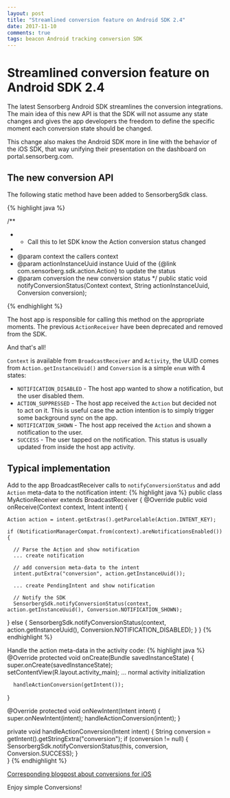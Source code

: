 ```yaml
---
layout: post
title: "Streamlined conversion feature on Android SDK 2.4"
date: 2017-11-10
comments: true
tags: beacon Android tracking conversion SDK
---
```


# Streamlined conversion feature on Android SDK 2.4

The latest Sensorberg Android SDK streamlines the conversion integrations.
The main idea of this new API is that the SDK will not assume any state changes
and gives the app developers the freedom to define the specific moment
each conversion state should be changed.

This change also makes the Android SDK more in line with the behavior of the iOS SDK,
that way unifying their presentation on the dashboard on portal.sensorberg.com.

<!--more-->

## The new conversion API

The following static method have been added to SensorbergSdk class.

{% highlight java %}

/**
 * * Call this to let SDK know the Action conversion status changed
 *
 * @param context            the callers context
 * @param actionInstanceUuid instance Uuid of the {@link com.sensorberg.sdk.action.Action} to update the status
 * @param conversion         the new conversion status
 */
public static void notifyConversionStatus(Context context,
                                          String actionInstanceUuid,
                                          Conversion conversion);

{% endhighlight %}

The host app is responsible for calling this method on the appropriate moments.
The previous `ActionReceiver` have been deprecated and removed from the SDK.

And that's all!

`Context` is available from `BroadcastReceiver` and `Activity`,
the UUID comes from `Action.getInstanceUuid()` and `Conversion` is a simple `enum` with 4 states:

* `NOTIFICATION_DISABLED` - The host app wanted to show a notification, but the user disabled them.
* `ACTION_SUPPRESSED` - The host app received the `Action` but decided not to act on it. This is useful case the action intention is to simply trigger some background sync on the app.
* `NOTIFICATION_SHOWN` - The host app received the `Action` and shown a notification to the user.
* `SUCCESS` - The user tapped on the notification. This status is usually updated from inside the host app activity.

## Typical implementation


Add to the app BroadcastReceiver calls to `notifyConversionStatus` and add `Action` meta-data to the notification intent:
{% highlight java %}
public class MyActionReceiver extends BroadcastReceiver {
  @Override
  public void onReceive(Context context, Intent intent) {

    Action action = intent.getExtras().getParcelable(Action.INTENT_KEY);

    if (NotificationManagerCompat.from(context).areNotificationsEnabled()) {

      // Parse the Action and show notification
      ... create notification

      // add conversion meta-data to the intent
      intent.putExtra("conversion", action.getInstanceUuid());

      ... create PendingIntent and show notification

      // Notify the SDK
      SensorbergSdk.notifyConversionStatus(context, action.getInstanceUuid(), Conversion.NOTIFICATION_SHOWN);
  } else {
      SensorbergSdk.notifyConversionStatus(context, action.getInstanceUuid(), Conversion.NOTIFICATION_DISABLED);
  }
}
{% endhighlight %}

Handle the action meta-data in the activity code:
{% highlight java %}
  @Override
  protected void onCreate(Bundle savedInstanceState) {
      super.onCreate(savedInstanceState);
      setContentView(R.layout.activity_main);
      ... normal activity initialization

      handleActionConversion(getIntent());
  }

  @Override
  protected void onNewIntent(Intent intent) {
      super.onNewIntent(intent);
      handleActionConversion(intent);
  }

  private void handleActionConversion(Intent intent) {
    String conversion = getIntent().getStringExtra("conversion");
    if (conversion != null) {
        SensorbergSdk.notifyConversionStatus(this, conversion, Conversion.SUCCESS);
    }    
  }
{% endhighlight %}


[Corresponding blogpost about conversions for iOS](https://developer.sensorberg.com/2016/06/New-conversion-feature-in-iOS-SDK/ "Corresponding blogpost about conversions for iOS")

Enjoy simple Conversions!
